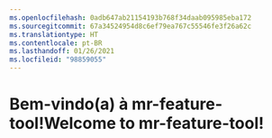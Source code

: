 ```yaml
---
ms.openlocfilehash: 0adb647ab21154193b768f34daab095985eba172
ms.sourcegitcommit: 67a34524954d8c6ef79ea767c55546fe3f26a62c
ms.translationtype: HT
ms.contentlocale: pt-BR
ms.lasthandoff: 01/26/2021
ms.locfileid: "98859055"
---
```

# <a name="welcome-to-mr-feature-tool"></a><span data-ttu-id="33994-101">Bem-vindo(a) à mr-feature-tool!</span><span class="sxs-lookup"><span data-stu-id="33994-101">Welcome to mr-feature-tool!</span></span>